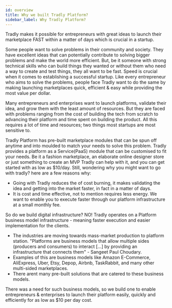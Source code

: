 ```yaml
---
id: overview
title: Why we built Tradly Platform?
sidebar_label: Why Tradly Platform?
---
```


Tradly makes it possible for entrepreneurs with great ideas to launch their marketplace FAST within a matter of days which is crucial in a startup.

Some people want to solve problems in their community and society. They have excellent ideas that can potentially contribute to solving bigger problems and make the world more efficient. But, be it someone with strong technical skills who can build things they wanted or without them who need a way to create and test things, they all want to be fast. Speed is crucial when it comes to establishing a successful startup. Like every entrepreneur who aims to solve the problems, people face Tradly want to do the same by making launching marketplaces quick, efficient & easy while providing the most value per dollar.

Many entrepreneurs and enterprises want to launch platforms, validate their idea, and grow them with the least amount of resources. But they are faced with problems ranging from the cost of building the tech from scratch to advancing their platform and time spent on building the product. All this requires a lot of time and resources; two things most startups are most sensitive to.

Tradly Platform has pre-built marketplace modules that can be spun off anytime and into moulded to match your needs to solve this problem. Tradly provides a platform as a Service(PaaS) module that can be customised to fit your needs. Be it a fashion marketplace, an elaborate online designer store or just something to create an MVP Tradly can help with it, and you can get started with as low as $10/day.
Still, wondering why you might want to go with tradly?
here are a few reasons why:
- Going with Tradly reduces the of cost burning, it makes validating the idea and getting into the market faster, in fact in a matter of days. 
- It is cost and time effective, not to mention requires less energy. We want to enable you to execute faster through our platform infrastructure at a small monthly fee.


So do we build digital infrastructure? NO! 
Tradly operates on a Platform business model infrastructure - meaning faster execution and easier implementation for the clients.

- The industries are moving towards mass-market production to platform station. 
"Platforms are business models that allow multiple sides (producers and consumers) to interact [...] by providing an infrastructure that connects them" - Sangeet Paul Choudary. 
- Examples of this are business models like Amazon E-Commerce, AliExpress, Uber, Etsy, Depop, Airbnb, TaskRabbit, and many other multi-sided marketplaces. 
- There arent many pre-built solutions that are catered to these business models.

There was a need for such business models, so we build one to enable entrepreneurs & enterprises to launch their platform easily, quickly and efficiently for as low as $10 per day cost.

